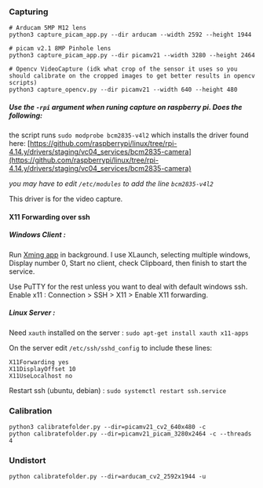 
### Capturing
```
# Arducam 5MP M12 lens
python3 capture_picam_app.py --dir arducam --width 2592 --height 1944

# picam v2.1 8MP Pinhole lens
python3 capture_picam_app.py --dir picamv21 --width 3280 --height 2464

# Opencv VideoCapture (idk what crop of the sensor it uses so you should calibrate on the cropped images to get better results in opencv scripts)
python3 capture_opencv.py --dir picamv21 --width 640 --height 480
```

##### Use the `-rpi` argument when runing capture on raspberry pi. Does the following:
the script runs `sudo modprobe bcm2835-v4l2` which 
installs the driver found here: [https://github.com/raspberrypi/linux/tree/rpi-4.14.y/drivers/staging/vc04_services/bcm2835-camera](https://github.com/raspberrypi/linux/tree/rpi-4.14.y/drivers/staging/vc04_services/bcm2835-camera)


_you may have to edit `/etc/modules` to add the line `bcm2835-v4l2`_

This driver is for the video capture.

#### X11 Forwarding over ssh

##### Windows Client : 
Run [Xming app](https://sourceforge.net/projects/xming/) in background. I use XLaunch, selecting multiple windows, Display number 0, Start no client, check Clipboard, then finish to start the service.

Use PuTTY for the rest unless you want to deal with default windows ssh. Enable x11 : Connection > SSH > X11 > Enable X11 forwarding.

##### Linux Server :

Need `xauth` installed on the server : `sudo apt-get install xauth x11-apps`

On the server edit `/etc/ssh/sshd_config` to include these lines:
```
X11Forwarding yes
X11DisplayOffset 10
X11UseLocalhost no
```
Restart ssh (ubuntu, debian) : `sudo systemctl restart ssh.service`

<!-- Export the display to client :

`$ export DISPLAY=client_ip:0.0`
```
DISPLAY=":0
export DISPLAY
``` -->


### Calibration
```
python3 calibratefolder.py --dir=picamv21_cv2_640x480 -c
python calibratefolder.py --dir=picamv21_picam_3280x2464 -c --threads 4
```

### Undistort
```
python calibratefolder.py --dir=arducam_cv2_2592x1944 -u
```
